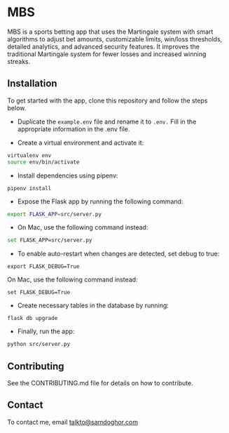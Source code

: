 # MBS

MBS is a sports betting app that uses the Martingale system with smart algorithms to adjust bet amounts, customizable limits, win/loss thresholds, detailed analytics, and advanced security features. It improves the traditional Martingale system for fewer losses and increased winning streaks.

## Installation

To get started with the app, clone this repository and follow the steps below.

- Duplicate the `example.env` file and rename it to `.env.` Fill in the appropriate information in the .env file.

- Create a virtual environment and activate it:

```bash Copy code
virtualenv env
source env/bin/activate
```

- Install dependencies using pipenv:

```Copy code
pipenv install
```

- Expose the Flask app by running the following command:

```bash Copy code
export FLASK_APP=src/server.py
```

- On Mac, use the following command instead:

```bash Copy code
set FLASK_APP=src/server.py
```

- To enable auto-restart when changes are detected, set debug to true:

```arduino Copy code
export FLASK_DEBUG=True
```

On Mac, use the following command instead:

```arduino Copy code
set FLASK_DEBUG=True
```

- Create necessary tables in the database by running:

```Copy code
flask db upgrade
```

- Finally, run the app:

```bash Copy code
python src/server.py
```

## Contributing

See the CONTRIBUTING.md file for details on how to contribute.

## Contact

To contact me, email talkto@samdoghor.com

